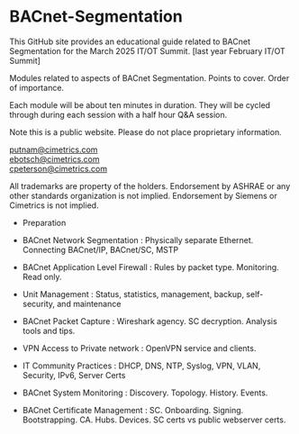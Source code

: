 # BACnet-Segmentation
This GitHub site provides an educational guide related to BACnet Segmentation for the March 2025 IT/OT Summit.
[last year February IT/OT Summit]

Modules related to aspects of BACnet Segmentation. Points to cover. Order of importance.

Each module will be about ten minutes in duration. They will be cycled through during each session with a half hour Q&A session.

Note this is a public website. Please do not place proprietary information.

putnam@cimetrics.com\
ebotsch@cimetrics.com\
cpeterson@cimetrics.com

All trademarks are property of the holders. Endorsement by ASHRAE or any other standards organization is not implied.
Endorsement by Siemens or Cimetrics is not implied.


* Preparation
* BACnet Network Segmentation   :      Physically separate Ethernet.  Connecting BACnet/IP, BACnet/SC, MSTP
* BACnet Application Level Firewall   :   Rules by packet type. Monitoring. Read only.
* Unit Management    : Status, statistics, management, backup, self-security, and maintenance

* BACnet Packet Capture  : Wireshark agency. SC decryption. Analysis tools and tips.
* VPN Access to Private network : OpenVPN service and clients.
* IT Community Practices   :    DHCP, DNS, NTP, Syslog, VPN, VLAN, Security, IPv6, Server Certs
* BACnet System Monitoring   :   Discovery. Topology. History. Events.
* BACnet Certificate Management   :    SC. Onboarding. Signing. Bootstrapping. CA. Hubs. Devices.      SC certs vs public webserver certs. 
<!---
KC: The device and system capabilities for description: 
1. BACnet network segmentation : 
Physically separate Ethernet.  
Connecting BACnet/IP, BACnet/SC, MSTP

2. BACnet Firewall :
Application layer routing is an intrinsic firewwall in and of itself.
Monitoring Error, Abort, Reject traffic.
Monitoring Device Management traffic.
Blocking Unauthorized Time Sync.
Read-only access into BACnet/SC.
BACnet/SC Hub with NPO diagnostics.

3. System monitoring (BACnet and syslog) :
Device discovery and connection monitoring.
Network discovery and topology.
Device history - firmware updates, database updates, identity change, address change.
Firewall Issues.
Auditable Events - eg. GSA.

4. BACnet/SC certificate management with Cimetrics Appliance and ABT.
5. Remote Packet Capture (including SC decryption).
6. VPN access to private Ethernet.
7. IT friendly features.

KC---------Slides and diagram and/or handout  one for each module - Talk and walk through -------
1. Segmentation.
 Just what it means. Layered and zones. Can be on same write but generally means separating interfaces. Number of interfaces is generally two or more. Same or different. 
Protocol. Ip address. Port. Url within the above. For example because pure sc is all the way to URL, it can coexist with bip or Ethernet pure because it is segmented. Segmentation can also allow different extensions to be separated. Like poe or multi drop or... Show with SbC3200 B3075 SbC3100.

2. Appliance/BNSD firewall like 3200 (or whichever has best firewall)
3. Appliance system monitoring. 
4. Onboarding Appliance and others with SC certificates.  Signing requests. CA. Bootstrapping... etc Distinguish between SC certs and public webserver certs.
5. Wireshark and quick packet analysis.  Wireshark capture of ip and sc. What to do with sc keys. Escrow and proxy. Really handing out the keys to other trust. Make it a player in secret domain.
6. Openvpn. Community client. Ovpn file loads in client. Server hands out .ovpn. Show in UI of products.
7.  Sc ip ports urls. Ipv6. Certificates and keys. Syslog. NTP. DNS. DHCP. BBMD. Radius. VPN again.
-->
